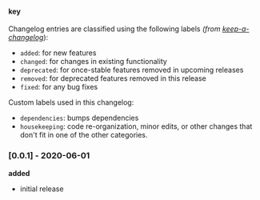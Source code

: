 #### key

Changelog entries are classified using the following labels _(from [keep-a-changelog][]_):

- `added`: for new features
- `changed`: for changes in existing functionality
- `deprecated`: for once-stable features removed in upcoming releases
- `removed`: for deprecated features removed in this release
- `fixed`: for any bug fixes

Custom labels used in this changelog:

- `dependencies`: bumps dependencies
- `housekeeping`: code re-organization, minor edits, or other changes that don't fit in one of the other categories.

### [0.0.1] - 2020-06-01

**added**

- initial release

[keep-a-changelog]: https://github.com/olivierlacan/keep-a-changelog
